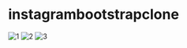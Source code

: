 # instagrambootstrapclone
![1](https://user-images.githubusercontent.com/61019975/167295868-8e6f1370-53a6-451e-ae54-20363d594ccf.PNG)
![2](https://user-images.githubusercontent.com/61019975/167295873-dafbb668-7e85-4246-ad18-7904b040ab5c.PNG)
![3](https://user-images.githubusercontent.com/61019975/167295876-3a14d76c-3b0d-47f8-9820-ee7226ebeb4d.PNG)

